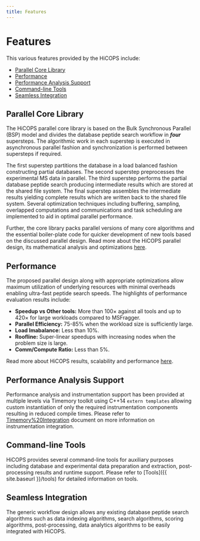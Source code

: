 ```yaml
---
title: Features
---
```


# Features

This various features provided by the HiCOPS include:

<!-- TOC -->

- [Parallel Core Library](#parallel-core-library)
- [Performance](#performance)
- [Performance Analysis Support](#performance-analysis-support)
- [Command-line Tools](#command-line-tools)
- [Seamless Integration](#seamless-integration)

<!-- /TOC -->

## Parallel Core Library
The HiCOPS parallel core library is based on the Bulk Synchronous Parallel (BSP) model and divides the database peptide search workflow in ***four*** supersteps. The algorithmic work in each superstep is executed in asynchronous parallel fashion and synchronization is performed between supersteps if required.

 The first superstep partitions the database in a load balanced fashion constructing partial databases. The second superstep preprocesses the experimental MS data in parallel. The third superstep performs the partial database peptide search producing intermediate results which are stored at the shared file system. The final superstep assembles the intermediate results yielding complete results which are written back to the shared file system. Several optimization techniques including buffering, sampling, overlapped computations and communications and task scheduling are implemented to aid in optimal parallel performance. 
 
 Further, the core library packs parallel versions of many core algorithms and the essential boiler-plate code for quicker development of new tools based on the discussed parallel design. Read more about the HiCOPS parallel design, its mathematical analysis and optimizations [here]().

## Performance
The proposed parallel design along with appropriate optimizations allow maximum utilization of underlying resources with minimal overheads enabling ultra-fast peptide search speeds. The highlights of performance evaluation results include:

* **Speedup vs Other tools:** More than $100\times$ against all tools and up to $420\times$ for large workloads compared to MSFragger.      
* **Parallel Efficiency:** 75-85% when the workload size is sufficiently large.     
* **Load Imabalance:** Less than 10%.    
* **Roofline:** Super-linear speedups with increasing nodes when the problem size is large.    
* **Comm/Compute Ratio:** Less than 5%.      

Read more about HiCOPS results, scalability and performance [here]().

## Performance Analysis Support
Performance analysis and instrumentation support has been provided at multiple levels via Timemory toolkit using C++14 `extern templates` allowing custom instantiation of only the required instrumentation components resulting in reduced compile times. Please refer to [Timemory%20Integration](https://github.com/NERSC/timemory#c-template-interface) document on more information on instrumentation integration.

## Command-line Tools
HiCOPS provides several command-line tools for auxiliary purposes including database and experimental data preparation and extraction, post-processing results and runtime support. Please refer to [Tools]({{ site.baseurl }}/tools) for detailed information on tools.

## Seamless Integration
The generic workflow design allows any existing database peptide search algorithms such as data indexing algorithms, search algorithms, scoring algorithms, post-processing, data analytics algorithms to be easily integrated with HiCOPS. 